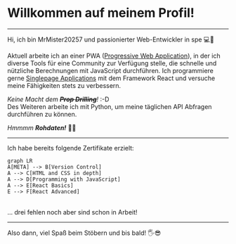 # Willkommen auf meinem Profil!
---

Hi, ich bin MrMister20257 und passionierter Web-Entwickler in spe 💻💪

Aktuell arbeite ich an einer PWA ([Progressive Web Application](https://de.wikipedia.org/wiki/Progressive_Web_App)), in der ich diverse Tools für eine Community zur Verfügung stelle, die schnelle und nützliche Berechnungen mit JavaScript durchführen. Ich programmiere gerne [Singlepage Applications](https://de.wikipedia.org/wiki/Single-Page-Webanwendung) mit dem Framework React und versuche meine Fähigkeiten stets zu verbessern. 

*Keine Macht dem **~~Prop Drilling~~**!* :-D
<br>
Des Weiteren arbeite ich mit Python, um meine täglichen API Abfragen durchführen zu können. 

*Hmmmm **Rohdaten!*** 🤤😍
<br>


---

Ich habe bereits folgende Zertifikate erzielt:

```mermaid
graph LR
A[META] --> B[Version Control]
A --> C[HTML and CSS in depth]
A --> D[Programming with JavaScript]
A --> E[React Basics]
E --> F[React Advanced]
```
<br>
... drei fehlen noch aber sind schon in Arbeit!

---

Also dann, viel Spaß beim Stöbern und bis bald! 🖐😎
